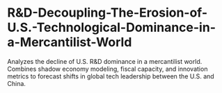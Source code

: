# R&D-Decoupling-The-Erosion-of-U.S.-Technological-Dominance-in-a-Mercantilist-World
Analyzes the decline of U.S. R&amp;D dominance in a mercantilist world. Combines shadow economy modeling, fiscal capacity, and innovation metrics to forecast shifts in global tech leadership between the U.S. and China.
